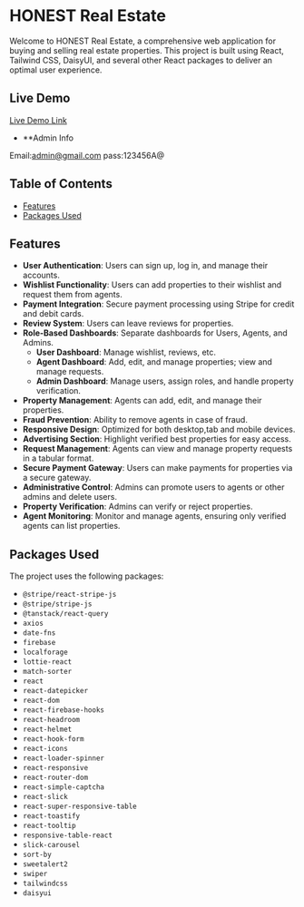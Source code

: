 # HONEST Real Estate

Welcome to HONEST Real Estate, a comprehensive web application for buying and selling real estate properties. This project is built using React, Tailwind CSS, DaisyUI, and several other React packages to deliver an optimal user experience.

## Live Demo

[Live Demo Link](https://assignment-12-e88ce.web.app)

- **Admin Info

Email:admin@gmail.com
pass:123456A@


## Table of Contents

- [Features](#features)
- [Packages Used](#packages-used)

## Features

- **User Authentication**: Users can sign up, log in, and manage their accounts.
- **Wishlist Functionality**: Users can add properties to their wishlist and request them from agents.
- **Payment Integration**: Secure payment processing using Stripe for credit and debit cards.
- **Review System**: Users can leave reviews for properties.
- **Role-Based Dashboards**: Separate dashboards for Users, Agents, and Admins.
  - **User Dashboard**: Manage wishlist, reviews, etc.
  - **Agent Dashboard**: Add, edit, and manage properties; view and manage requests.
  - **Admin Dashboard**: Manage users, assign roles, and handle property verification.
- **Property Management**: Agents can add, edit, and manage their properties.
- **Fraud Prevention**: Ability to remove agents in case of fraud.
- **Responsive Design**: Optimized for both desktop,tab and mobile devices.
- **Advertising Section**: Highlight verified best properties for easy access.
- **Request Management**: Agents can view and manage property requests in a tabular format.
- **Secure Payment Gateway**: Users can make payments for properties via a secure gateway.
- **Administrative Control**: Admins can promote users to agents or other admins and delete users.
- **Property Verification**: Admins can verify or reject properties.
- **Agent Monitoring**: Monitor and manage agents, ensuring only verified agents can list properties.

## Packages Used

The project uses the following packages:

- `@stripe/react-stripe-js`
- `@stripe/stripe-js`
- `@tanstack/react-query`
- `axios`
- `date-fns`
- `firebase`
- `localforage`
- `lottie-react`
- `match-sorter`
- `react`
- `react-datepicker`
- `react-dom`
- `react-firebase-hooks`
- `react-headroom`
- `react-helmet`
- `react-hook-form`
- `react-icons`
- `react-loader-spinner`
- `react-responsive`
- `react-router-dom`
- `react-simple-captcha`
- `react-slick`
- `react-super-responsive-table`
- `react-toastify`
- `react-tooltip`
- `responsive-table-react`
- `slick-carousel`
- `sort-by`
- `sweetalert2`
- `swiper`
- `tailwindcss`
- `daisyui`
